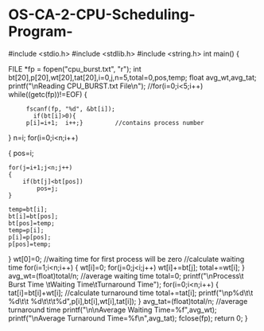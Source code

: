# OS-CA-2-CPU-Scheduling-Program-
 #include <stdio.h>
 #include <stdlib.h>
  #include <string.h>
  int main()
{

 FILE *fp = fopen("cpu_burst.txt", "r");
  int bt[20],p[20],wt[20],tat[20],i=0,j,n=5,total=0,pos,temp;
     float avg_wt,avg_tat;
  printf("\nReading CPU_BURST.txt File\n");
     //for(i=0;i<5;i++)
     while((getc(fp))!=EOF)
     {

         fscanf(fp, "%d", &bt[i]);
           if(bt[i]>0){
         p[i]=i+1;  i++;}         //contains process number
}
n=i;
for(i=0;i<n;i++)

{
    pos=i;
    
    for(j=i+1;j<n;j++)
    {
        if(bt[j]<bt[pos])
            pos=j;
    }
    
    temp=bt[i];
    bt[i]=bt[pos];
    bt[pos]=temp;
    temp=p[i];
    p[i]=p[pos];
    p[pos]=temp;
}
wt[0]=0;            //waiting time for first process will be zero
//calculate waiting time
for(i=1;i<n;i++)
{
    wt[i]=0;
    for(j=0;j<i;j++)
        wt[i]+=bt[j];
    total+=wt[i];
}
avg_wt=(float)total/n;      //average waiting time
total=0;
printf("\nProcess\t    Burst Time    \tWaiting Time\tTurnaround Time");
   for(i=0;i<n;i++)
   {
       tat[i]=bt[i]+wt[i];     //calculate turnaround time
       total+=tat[i];
       printf("\np%d\t\t  %d\t\t    %d\t\t\t%d",p[i],bt[i],wt[i],tat[i]);
   }
   avg_tat=(float)total/n;     //average turnaround time
   printf("\n\nAverage Waiting Time=%f",avg_wt);
   printf("\nAverage Turnaround Time=%f\n",avg_tat);
   fclose(fp);
   return 0;
}
